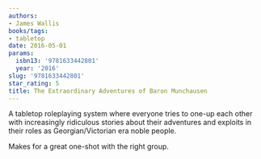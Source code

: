 ```yaml
---
authors:
- James Wallis
books/tags:
- tabletop
date: 2016-05-01
params:
  isbn13: '9781633442801'
  year: '2016'
slug: '9781633442801'
star_rating: 5
title: The Extraordinary Adventures of Baron Munchausen
---
```


A tabletop roleplaying system where everyone tries to one-up each other with increasingly ridiculous stories about their adventures and exploits in their roles as Georgian/Victorian era noble people.

Makes for a great one-shot with the right group.

<!--more-->